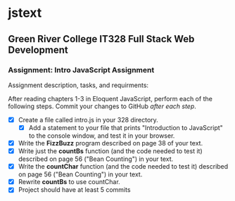 # jstext
## Green River College IT328 Full Stack Web Development
### Assignment: Intro JavaScript Assignment

Assignment description, tasks, and requirments:

After reading chapters 1-3 in Eloquent JavaScript, perform each of the following steps. Commit your changes to GitHub _after each step_.

- [x] Create a file called intro.js in your 328 directory.
  - [x] Add a statement to your file that prints "Introduction to JavaScript" to the console window, and test it in your browser.
- [x] Write the **FizzBuzz** program described on page 38 of your text.
- [x] Write just the **countBs** function (and the code needed to test it) described on page 56 ("Bean Counting") in your text.
- [x] Write the **countChar** function (and the code needed to test it) described on page 56 ("Bean Counting") in your text.
- [x] Rewrite **countBs** to use countChar.
- [x] Project should have at least 5 commits